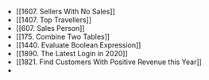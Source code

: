 - [[1607. Sellers With No Sales]]
- [[1407. Top Travellers]]
- [[607. Sales Person]]
- [[175. Combine Two Tables]]
- [[1440. Evaluate Boolean Expression]]
- [[1890. The Latest Login in 2020]]
- [[1821. Find Customers With Positive Revenue this Year]]
-